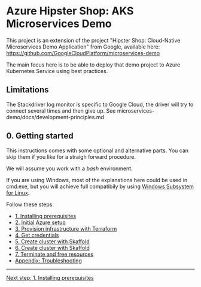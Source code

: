 # Azure Hipster Shop: AKS Microservices Demo

This project is an extension of the project "Hipster Shop: Cloud-Native Microservices Demo Application" from Google, available here: https://github.com/GoogleCloudPlatform/microservices-demo

The main focus here is to be able to deploy that demo project to Azure Kubernetes Service using best practices.

## Limitations

The Stackdriver log monitor is specific to Google Cloud, the driver will try to connect several times and then give up.
See microservices-demo/docs/development-principles.md

## 0. Getting started

This instructions comes with some optional and alternative parts. You can skip them if you like for a straigh forward procedure.

We will assume you work with a *bash* environment. 

If you are using Windows, most of the explanations here could be used in cmd.exe, but you will achieve full compatibily by using [Windows Subsystem for Linux](https://docs.microsoft.com/en-us/windows/wsl/install-win10).

Follow these steps:

* [1. Installing prerequisites](./doc/01_prerequisites.md)
* [2. Initial Azure setup](./doc/02_setup_az_sp.md)
* [3. Provision infrastructure with Terraform](./doc/03_infra_terraform.md)
* [4. Get credentials](./doc/04_get_credentials.md)
* [5. Create cluster with Skaffold](./doc/05_cluster_skaffold.md)
* [6. Create cluster with Skaffold](./doc/06_helm.md)
* [7. Terminate and free resources](./doc/98_free_resources.md)
* [Appendix: Troubleshooting](./doc/99_troubleshooting.md)

---
[Next step: 1. Installing prerequisites](./doc/01_prerequisites.md)  
